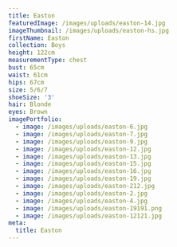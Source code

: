 ```yaml
---
title: Easton
featuredImage: /images/uploads/easton-14.jpg
imageThumbnail: /images/uploads/easton-hs.jpg
firstName: Easton
collection: Boys
height: 122cm
measurementType: chest
bust: 65cm
waist: 61cm
hips: 67cm
size: 5/6/7
shoeSize: '3'
hair: Blonde
eyes: Brown
imagePortfolio:
  - image: /images/uploads/easton-6.jpg
  - image: /images/uploads/easton-7.jpg
  - image: /images/uploads/easton-9.jpg
  - image: /images/uploads/easton-12.jpg
  - image: /images/uploads/easton-13.jpg
  - image: /images/uploads/easton-15.jpg
  - image: /images/uploads/easton-16.jpg
  - image: /images/uploads/easton-19.jpg
  - image: /images/uploads/easton-212.jpg
  - image: /images/uploads/easton-2.jpg
  - image: /images/uploads/easton-4.jpg
  - image: /images/uploads/easton-19191.png
  - image: /images/uploads/easton-12121.jpg
meta:
  title: Easton
---
```


